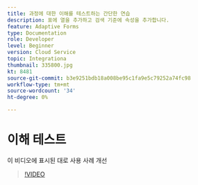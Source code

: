 ```yaml
---
title: 과정에 대한 이해를 테스트하는 간단한 연습
description: 표에 열을 추가하고 검색 기준에 속성을 추가합니다.
feature: Adaptive Forms
type: Documentation
role: Developer
level: Beginner
version: Cloud Service
topic: Integrationa
thumbnail: 335800.jpg
kt: 8481
source-git-commit: b3e9251bdb18a008be95c1fa9e5c79252a74fc98
workflow-type: tm+mt
source-wordcount: '34'
ht-degree: 0%

---
```


# 이해 테스트

이 비디오에 표시된 대로 사용 사례 개선

>[!VIDEO](https://video.tv.adobe.com/v/335800?quality=12&learn=on)

